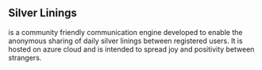 ## Silver Linings 
is a community friendly communication engine developed to enable the anonymous sharing of daily silver linings between registered users. It is hosted
on azure cloud and is intended to spread joy and positivity between strangers. 
